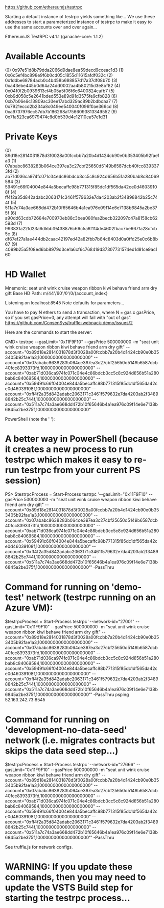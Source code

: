 https://github.com/ethereumjs/testrpc

Starting a default instance of testrpc yields something like...
We use these addresses to start a parameterized instance of testrpc to make it easy to use the same accounts over and over again...

EthereumJS TestRPC v4.1.1 (ganache-core: 1.1.2)

Available Accounts
==================
(0) 0x97e51d8b79dda2066d9dae8ea59decd9cceac1d3
(1) 0x6c5ef4bc898e9f6b0cd05c1855d11615afdf032c
(2) 0x1ddbe68784acb0c4b458b698857d17a37df08b70
(3) 0xa43ebe445b0d64a24dd0002aa4b80215d3e8bf82
(4) 0x04f0f2b0939613cf4b05a5f06f6c6400824cafb7
(5) 0xb9d058c5e2641bded553e89d91d3575fe9cfb828
(6) 0xb7b06e6c13809ac30ee17abd329ac89b2bdbdaa7
(7) 0x7921eccd2b234a8c049ee540040f096f0ae366cd
(8) 0xa9737976ec57db7b186268af7566093813349552
(9) 0x7fa523ca6979474c8d0b539d4c12110ea57e1d31

Private Keys
==================
(0) 89d18e2814031878d3f0028a00fccbb7a20b4d1424cb90e0b353405b92fae1a3
(1) 07ababc8638283b064ce397ea3c27cbf25650d5149b6587dcb40fcc8393373fd
(2) ab71d036ca974fc071c04e4c86bdcb3cc5c8c924d656b51a280bab8c84069584
(3) 59491c66f04004e844a5becaffc98b771315f85dc1df565da42ce0d46039108f
(4) ff4f2a35d842adabc2063171c3461f579632e7da4203ab2f34898842b25c744f
(5) 511a7c74a3ae668dd472b10f65646b4a1ea976c09f14e6e7138b6845a2be375f
(6) a90dd63cdb72684e700970eb88c3bea080fea2becb322097c47a8158cb62593d
(7) 993831a22fd23a6d5bbf9438876c66c5a9f114de4602fbac7be6671a28cfcb5c
(8) df67ef27a1ae444db2caac42197ed42a82fbb7b64c8403d0a0ffd25e0c6b8b67
(9) 4099b25a5f08ed6bb8979d3ce1a6cf6c768419d37307731574ed1d81ce9ac160

HD Wallet
==================
Mnemonic:      seat unit wink cruise weapon ribbon kiwi behave friend arm dry gift
Base HD Path:  m/44'/60'/0'/0/{account_index}

Listening on localhost:8545
Note defaults for parameters...

You have to pay N ethers to send a transaction, where N = gas x gasPrice, so if you set gasPrice=0, any attempt will fail with "out of gas".
https://github.com/ConsenSys/truffle-webpack-demo/issues/2

Here are the commands to start the server:

CMD>
testrpc --gasLimit="0x11F9F10" --gasPrice 500000000 -m "seat unit wink cruise weapon ribbon kiwi behave friend arm dry gift" --account="0x89d18e2814031878d3f0028a00fccbb7a20b4d1424cb90e0b353405b92fae1a3,10000000000000000000" --account="0x07ababc8638283b064ce397ea3c27cbf25650d5149b6587dcb40fcc8393373fd,10000000000000000000" --account="0xab71d036ca974fc071c04e4c86bdcb3cc5c8c924d656b51a280bab8c84069584,10000000000000000000" --account="0x59491c66f04004e844a5becaffc98b771315f85dc1df565da42ce0d46039108f,10000000000000000000" --account="0xff4f2a35d842adabc2063171c3461f579632e7da4203ab2f34898842b25c744f,10000000000000000000" --account="0x511a7c74a3ae668dd472b10f65646b4a1ea976c09f14e6e7138b6845a2be375f,10000000000000000000"

PowerShell (note the ' '):

# A better way in PowerShell (because it creates a new process to run testrpc which makes it easy to re-run testrpc from your current PS session)
PS>
$testrpcProcess = Start-Process testrpc '--gasLimit="0x11F9F10" --gasPrice 500000000 -m "seat unit wink cruise weapon ribbon kiwi behave friend arm dry gift" --account="0x89d18e2814031878d3f0028a00fccbb7a20b4d1424cb90e0b353405b92fae1a3,10000000000000000000" --account="0x07ababc8638283b064ce397ea3c27cbf25650d5149b6587dcb40fcc8393373fd,10000000000000000000" --account="0xab71d036ca974fc071c04e4c86bdcb3cc5c8c924d656b51a280bab8c84069584,10000000000000000000" --account="0x59491c66f04004e844a5becaffc98b771315f85dc1df565da42ce0d46039108f,10000000000000000000" --account="0xff4f2a35d842adabc2063171c3461f579632e7da4203ab2f34898842b25c744f,10000000000000000000" --account="0x511a7c74a3ae668dd472b10f65646b4a1ea976c09f14e6e7138b6845a2be375f,10000000000000000000"' -PassThru

# Command for running on 'demo-test' network (testrpc running on an Azure VM):
$testrpcProcess = Start-Process testrpc '--network-id="27001" --gasLimit="0x11F9F10" --gasPrice 500000000 -m "seat unit wink cruise weapon ribbon kiwi behave friend arm dry gift" --account="0x89d18e2814031878d3f0028a00fccbb7a20b4d1424cb90e0b353405b92fae1a3,10000000000000000000" --account="0x07ababc8638283b064ce397ea3c27cbf25650d5149b6587dcb40fcc8393373fd,10000000000000000000" --account="0xab71d036ca974fc071c04e4c86bdcb3cc5c8c924d656b51a280bab8c84069584,10000000000000000000" --account="0x59491c66f04004e844a5becaffc98b771315f85dc1df565da42ce0d46039108f,10000000000000000000" --account="0xff4f2a35d842adabc2063171c3461f579632e7da4203ab2f34898842b25c744f,10000000000000000000" --account="0x511a7c74a3ae668dd472b10f65646b4a1ea976c09f14e6e7138b6845a2be375f,10000000000000000000"' -PassThru
psping 52.163.242.73:8545

# Command for running on 'development-no-data-seed' network (i.e. migrates contracts but skips the data seed step...)
$testrpcProcess = Start-Process testrpc '--network-id="27666" --gasLimit="0x11F9F10" --gasPrice 500000000 -m "seat unit wink cruise weapon ribbon kiwi behave friend arm dry gift" --account="0x89d18e2814031878d3f0028a00fccbb7a20b4d1424cb90e0b353405b92fae1a3,10000000000000000000" --account="0x07ababc8638283b064ce397ea3c27cbf25650d5149b6587dcb40fcc8393373fd,10000000000000000000" --account="0xab71d036ca974fc071c04e4c86bdcb3cc5c8c924d656b51a280bab8c84069584,10000000000000000000" --account="0x59491c66f04004e844a5becaffc98b771315f85dc1df565da42ce0d46039108f,10000000000000000000" --account="0xff4f2a35d842adabc2063171c3461f579632e7da4203ab2f34898842b25c744f,10000000000000000000" --account="0x511a7c74a3ae668dd472b10f65646b4a1ea976c09f14e6e7138b6845a2be375f,10000000000000000000"' -PassThru

See truffle.js for network configs.

# WARNING: If you update these commands, then you may need to update the VSTS Build step for starting the testrpc process... #
